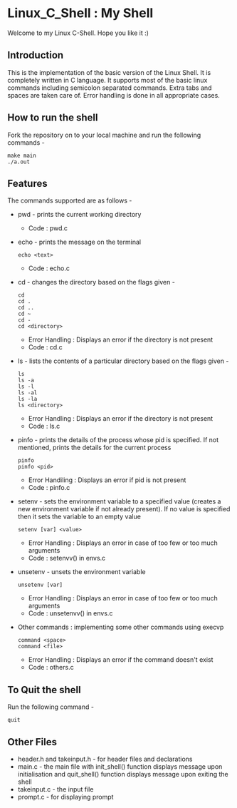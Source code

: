 # Linux_C_Shell : My Shell
Welcome to my Linux C-Shell. Hope you like it :)

## Introduction
This is the implementation of the basic version of the Linux Shell. It is completely written in C language. It supports most of the basic linux commands including semicolon separated commands. Extra tabs and spaces are taken care of. Error handling is done in all appropriate cases.

## How to run the shell
Fork the repository on to your local machine and run the following commands - 
```
make main
./a.out
```
## Features
The commands supported are as follows - 
* pwd - prints the current working directory
  * Code : pwd.c 
  
* echo - prints the message on the terminal
  ```
  echo <text>
  ```
  * Code : echo.c

* cd - changes the directory based on the flags given -
   
  ```
  cd
  cd .
  cd ..
  cd ~
  cd -
  cd <directory>
  ```
  * Error Handling : Displays an error if the directory is not present
  * Code : cd.c

* ls - lists the contents of a particular directory based on the flags given - 
  ```
  ls
  ls -a
  ls -l
  ls -al
  ls -la
  ls <directory>
  ```
  * Error Handling : Displays an error if the directory is not present 
  * Code : ls.c

* pinfo - prints the details of the process whose pid is specified. If not mentioned, prints the details for the current process
  ```
  pinfo
  pinfo <pid>
  ```
  * Error Handiling : Displays an error if pid is not present
  * Code : pinfo.c
  
* setenv - sets the environment variable to a specified value (creates a new environment variable if not already present). If no value is specified then it sets the variable to an empty value
  ```
  setenv [var] <value>
  ```
  * Error Handling : Displays an error in case of too few or too much arguments
  * Code : setenvv() in envs.c
  
* unsetenv - unsets the environment variable 
  ```
  unsetenv [var] 
  ```
  * Error Handling : Displays an error in case of too few or too much arguments
  * Code : unsetenvv() in envs.c

* Other commands : implementing some other commands using execvp
  ```
  command <space>
  command <file>
  ```
  * Error Handling : Displays an error if the command doesn't exist
  * Code : others.c
 
## To Quit the shell
Run the following command -
```
quit
```

## Other Files
* header.h and takeinput.h - for header files and declarations
* main.c - the main file with init_shell() function displays message upon initialisation and quit_shell() function displays message upon exiting the shell
* takeinput.c - the input file
* prompt.c - for displaying prompt
